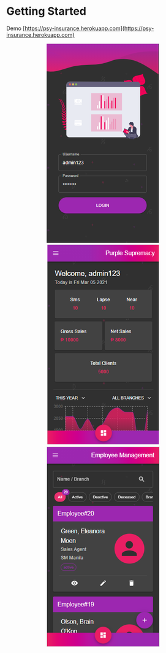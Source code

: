 # Getting Started

Demo [https://psy-insurance.herokuapp.com](https://psy-insurance.herokuapp.com)

<div align="center">
<img src="login.PNG"/>
<img src="dashboard.PNG"/>
<img src="employee.PNG"/>
</div>
